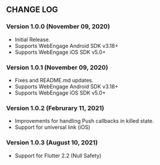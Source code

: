 ## CHANGE LOG

### Version 1.0.0 (November 09, 2020)
* Initial Release.
* Supports WebEngage Android SDK v3.18+
* Supports WebEngage iOS SDK v5.0+

### Version 1.0.1 (November 09, 2020)
* Fixes and README.md updates.
* Supports WebEngage Android SDK v3.18+
* Supports WebEngage iOS SDK v5.0+

### Version 1.0.2 (Februrary 11, 2021)
* Improvements for handling Push callbacks in killed state.
* Support for universal link (iOS)

### Version 1.0.3 (August 10, 2021)
* Support for Flutter 2.2 (Null Safety)